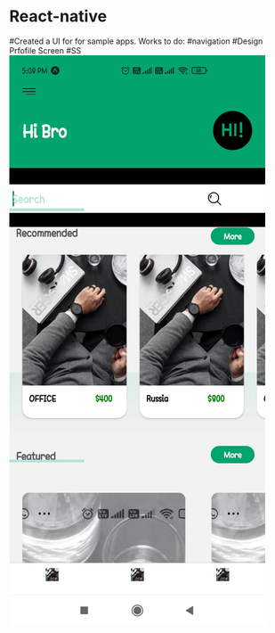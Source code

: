 # React-native
#Created a UI for for sample apps.
Works to do:
#navigation
#Design Prfofile Screen
#SS
![](assets/SS(Basic%20UI).jpg)
